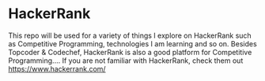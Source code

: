# HackerRank
This repo will be used for a variety of things I explore on HackerRank such as Competitive Programming, technologies I am learning and so on.
Besides Topcoder & Codechef, HackerRank is also a good platform for Competitive Programming....
If you are not familiar with HackerRank, check them out https://www.hackerrank.com/
